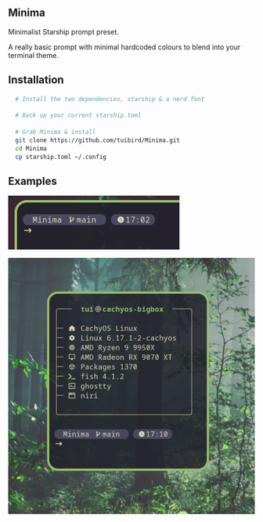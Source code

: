 ## Minima

Minimalist Starship prompt preset.

A really basic prompt with minimal hardcoded colours to blend into your terminal theme.


## Installation


```bash
  # Install the two dependencies, starship & a nerd font
  
  # Back up your current starship.toml

  # Grab Minima & install
  git clone https://github.com/tuibird/Minima.git
  cd Minima
  cp starship.toml ~/.config
```
    
## Examples

![App Screenshot](https://raw.githubusercontent.com/tuibird/Minima/refs/heads/main/example.png)

![App Screenshot](https://raw.githubusercontent.com/tuibird/Minima/refs/heads/main/example2.png)
